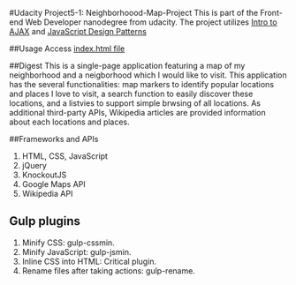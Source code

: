 #Udacity Project5-1: Neighborhoood-Map-Project
This is part of the Front-end Web Developer nanodegree from udacity. The project utilizes [Intro to AJAX](https://www.udacity.com/course/viewer#!/c-ud110-nd) and [JavaScript Design Patterns](https://www.udacity.com/course/viewer#!/c-ud989-nd)



##Usage
Access [index.html file](http://durian1-monkey.github.io/Neighborhoood-Map-Project/)

##Digest
This is a single-page application featuring a map of my neighborhood and a neigborhood which I would like to visit. This application has the several functionalities: map markers to identify popular locations and places I love to visit, a search function to easily discover these locations, and a listvies to support simple brwsing of all locations. As additional third-party APIs, Wikipedia articles are provided information about each locations and places. 

##Frameworks and APIs
1. HTML, CSS, JavaScript
1. jQuery
1. KnockoutJS
1. Google Maps API
1. Wikipedia API

## Gulp plugins
1. Minify CSS: gulp-cssmin.
1. Minify JavaScript: gulp-jsmin.
1. Inline CSS into HTML: Critical plugin.
1. Rename files after taking actions: gulp-rename.